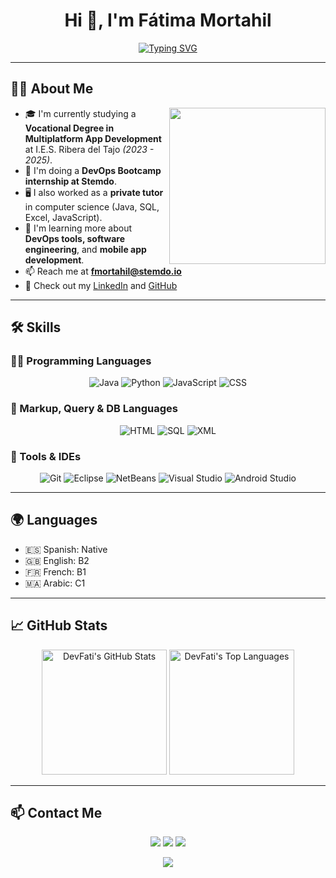<h1 align="center">Hi 👋, I'm Fátima Mortahil</h1>
<p align="center">
  <a href="https://github.com/DevFati"><img src="https://readme-typing-svg.herokuapp.com?font=Fira+Code&duration=4000&pause=1000&color=F78400&center=true&vCenter=true&width=600&lines=DevOps+Trainee+%40Stemdo;Junior+Developer;Multiplatform+App+Developer+Student;Passionate+about+Tech+%26+Learning;Open+to+New+Challenges+%26+Opportunities" alt="Typing SVG" /></a>
</p>

---

## 👩‍💻 About Me

<picture> <img align="right" src="https://media.giphy.com/media/qgQUggAC3Pfv687qPC/giphy.gif" width="250px"> </picture>

- 🎓 I'm currently studying a **Vocational Degree in Multiplatform App Development** at I.E.S. Ribera del Tajo *(2023 - 2025)*.
- 💼 I'm doing a **DevOps Bootcamp internship at Stemdo**.
- 🖥️ I also worked as a **private tutor** in computer science (Java, SQL, Excel, JavaScript).
- 🌱 I'm learning more about **DevOps tools, software engineering**, and **mobile app development**.
- 📫 Reach me at **fmortahil@stemdo.io**
- 🔗 Check out my [LinkedIn](https://www.linkedin.com/in/fatima-94ab07278) and [GitHub](https://github.com/DevFati)

---

## 🛠️ Skills

### 👩‍💻 Programming Languages
<p align="center">
  <img alt="Java" src="https://img.shields.io/badge/Java-%23007396.svg?style=plastic&logo=java&logoColor=white" />
  <img alt="Python" src="https://img.shields.io/badge/Python-%2314354C.svg?style=plastic&logo=python&logoColor=white" />
  <img alt="JavaScript" src="https://img.shields.io/badge/JavaScript-%23F7DF1E.svg?style=plastic&logo=javascript&logoColor=black" />
  <img alt="CSS" src="https://img.shields.io/badge/CSS-%231572B6.svg?style=plastic&logo=css3&logoColor=white" />
</p>

### 🧩 Markup, Query & DB Languages
<p align="center">
  <img alt="HTML" src="https://img.shields.io/badge/HTML5-%23E34F26.svg?style=plastic&logo=html5&logoColor=white" />
  <img alt="SQL" src="https://img.shields.io/badge/SQL-%230074D9.svg?style=plastic&logo=postgresql&logoColor=white" />
  <img alt="XML" src="https://img.shields.io/badge/XML-%23F16529.svg?style=plastic&logo=w3c&logoColor=white" />
</p>

### 🧠 Tools & IDEs
<p align="center">
  <img alt="Git" src="https://img.shields.io/badge/Git-%23F05033.svg?style=plastic&logo=git&logoColor=white" />
  <img alt="Eclipse" src="https://img.shields.io/badge/Eclipse-%232C2255.svg?style=plastic&logo=eclipse&logoColor=white" />
  <img alt="NetBeans" src="https://img.shields.io/badge/NetBeans-%23007396.svg?style=plastic&logo=apache-netbeans-ide&logoColor=white" />
  <img alt="Visual Studio" src="https://img.shields.io/badge/VS%20Code-0078d7.svg?style=plastic&logo=visual-studio-code&logoColor=white" />
  <img alt="Android Studio" src="https://img.shields.io/badge/Android%20Studio-3DDC84.svg?style=plastic&logo=android-studio&logoColor=white" />
</p>

---

## 🌍 Languages
- 🇪🇸 Spanish: Native
- 🇬🇧 English: B2
- 🇫🇷 French: B1
- 🇲🇦 Arabic: C1

---

## 📈 GitHub Stats

<p align="center">
  <img src="https://github-readme-stats.vercel.app/api?username=DevFati&show_icons=true&theme=tokyonight" alt="DevFati's GitHub Stats" height="200"/>
  <img src="https://github-readme-stats.vercel.app/api/top-langs?username=DevFati&layout=compact&theme=tokyonight" alt="DevFati's Top Languages" height="200"/>
</p>

---

## 📫 Contact Me
<p align="center">
  <a href="mailto:fmortahil@stemdo.io"><img src="https://img.shields.io/badge/gmail-%23EA4335.svg?style=plastic&logo=gmail&logoColor=white" /></a>
  <a href="https://github.com/DevFati"><img src="https://img.shields.io/badge/github-%23181717.svg?style=plastic&logo=github&logoColor=white" /></a>
  <a href="https://www.linkedin.com/in/fatima-94ab07278"><img src="https://img.shields.io/badge/linkedin-%230A66C2.svg?style=plastic&logo=linkedin&logoColor=white" /></a>
</p>

<p align="center">
  <img src="https://quotes-github-readme.vercel.app/api?type=horizontal&theme=tokyonight&animation=grow_out_in&quoteCategory=programming" />
</p>
